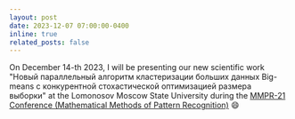 ```yaml
---
layout: post
date: 2023-12-07 07:00:00-0400
inline: true
related_posts: false
---
```


On December 14-th 2023, I will be presenting our new scientific work "Новый параллельный алгоритм кластеризации больших данных Big-means с конкурентной стохастической оптимизацией размера выборки" at the Lomonosov Moscow State University during the [MMPR-21 Conference (Mathematical Methods of Pattern Recognition)](https://mmro.ru/) :smile:

